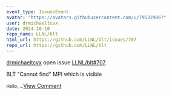 ```yaml
---
event_type: IssuesEvent
avatar: "https://avatars.githubusercontent.com/u/79532906?"
user: drmichaeltcvx
date: 2024-10-10
repo_name: LLNL/blt
html_url: https://github.com/LLNL/blt/issues/707
repo_url: https://github.com/LLNL/blt
---
```


<a href='https://github.com/drmichaeltcvx' target='_blank'>drmichaeltcvx</a> open issue <a href='https://github.com/LLNL/blt/issues/707' target='_blank'>LLNL/blt#707</a>.

<p>BLT "Cannot find" MPI which is visible</p><small>Hello, ...</small><a href='https://github.com/LLNL/blt/issues/707' target='_blank'>View Comment</a>